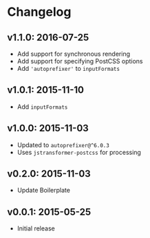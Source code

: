 # Changelog

## v1.1.0: 2016-07-25

- Add support for synchronous rendering
- Add support for specifying PostCSS options
- Add `'autoprefixer'` to `inputFormats`

## v1.0.1: 2015-11-10

- Add `inputFormats`

## v1.0.0: 2015-11-03

- Updated to `autoprefixer@^6.0.3`
- Uses `jstransformer-postcss` for processing

## v0.2.0: 2015-11-03

- Update Boilerplate

## v0.0.1: 2015-05-25

- Initial release
